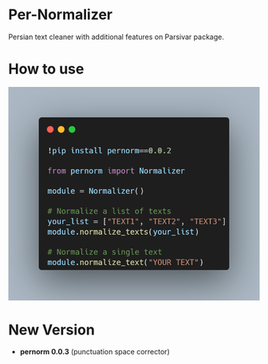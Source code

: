 # Per-Normalizer
Persian text cleaner with additional features on Parsivar package.


# How to use
![pernorm](https://github.com/HamidRezaAttar/Per-Normalizer/blob/main/img.png)

# New Version
* **pernorm 0.0.3** (punctuation space corrector)



